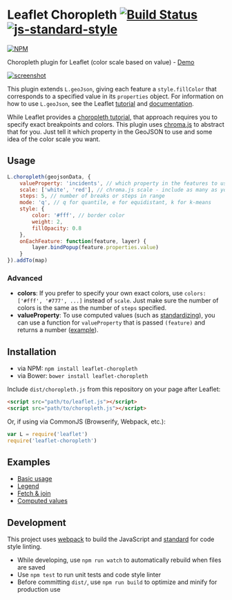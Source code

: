 # Leaflet Choropleth [![Build Status](https://travis-ci.org/timwis/leaflet-choropleth.svg?branch=gh-pages)](https://travis-ci.org/timwis/leaflet-choropleth) [![js-standard-style](https://img.shields.io/badge/code%20style-standard-brightgreen.svg)](http://standardjs.com/)

[![NPM](https://nodei.co/npm/leaflet-choropleth.png?compact=true)](https://nodei.co/npm/leaflet-choropleth/)

Choropleth plugin for Leaflet (color scale based on value) - [Demo](http://timwis.com/leaflet-choropleth/examples/basic)

[![screenshot](http://i.imgur.com/5DXlLG8l.jpg)](http://timwis.com/leaflet-choropleth/examples/basic)

This plugin extends `L.geoJson`, giving each feature a `style.fillColor` that corresponds to a specified value 
in its `properties` object. For information on how to use `L.geoJson`, see the Leaflet 
[tutorial](http://leafletjs.com/examples/geojson.html) and [documentation](http://leafletjs.com/reference.html#geojson).

While Leaflet provides a [choropleth tutorial](http://leafletjs.com/examples/choropleth.html), that approach requires you to
specify exact breakpoints and colors. This plugin uses [chroma.js](http://gka.github.io/chroma.js/) to abstract that for you.
Just tell it which property in the GeoJSON to use and some idea of the color scale you want.

## Usage
```javascript
L.choropleth(geojsonData, {
	valueProperty: 'incidents', // which property in the features to use
	scale: ['white', 'red'], // chroma.js scale - include as many as you like
	steps: 5, // number of breaks or steps in range
	mode: 'q', // q for quantile, e for equidistant, k for k-means
	style: {
		color: '#fff', // border color
		weight: 2,
		fillOpacity: 0.8
	},
	onEachFeature: function(feature, layer) {
		layer.bindPopup(feature.properties.value)
	}
}).addTo(map)
```
### Advanced
* **colors**: If you prefer to specify your own exact colors, use `colors: ['#fff', '#777', ...]` instead of `scale`.
Just make sure the number of colors is the same as the number of `steps` specified.
* **valueProperty**: To use computed values (such as [standardizing](http://axismaps.github.io/thematic-cartography/articles/standardize.html)),
you can use a function for `valueProperty` that is passed `(feature)` and returns a number ([example](examples/computed_values/demo.js)).

## Installation
* via NPM: `npm install leaflet-choropleth`
* via Bower: `bower install leaflet-choropleth`

Include `dist/choropleth.js` from this repository on your page after Leaflet:
```html
<script src="path/to/leaflet.js"></script>
<script src="path/to/choropleth.js"></script>
```
Or, if using via CommonJS (Browserify, Webpack, etc.):
```javascript
var L = require('leaflet')
require('leaflet-choropleth')
```

## Examples
* [Basic usage](examples/basic/demo.js)
* [Legend](examples/legend/demo.js)
* [Fetch & join](examples/fetch_join/demo.js)
* [Computed values](examples/computed_values/demo.js) 

## Development
This project uses [webpack](http://webpack.github.io/) to build the JavaScript and 
[standard](https://github.com/feross/standard) for code style linting.

* While developing, use `npm run watch` to automatically rebuild when files are saved
* Use `npm test` to run unit tests and code style linter
* Before committing `dist/`, use `npm run build` to optimize and minify for production use
